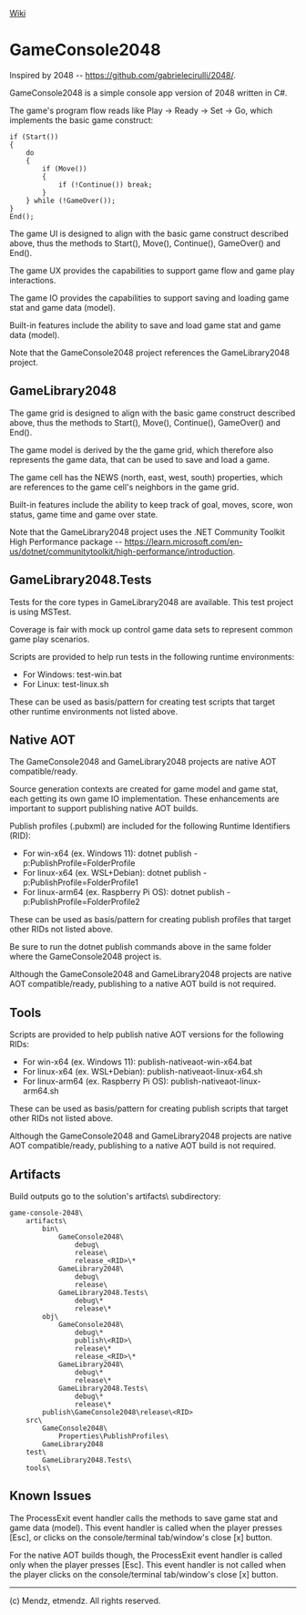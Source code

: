 [Wiki](https://github.com/etmendz/game-console-2048/wiki)
# GameConsole2048
Inspired by 2048 -- https://github.com/gabrielecirulli/2048/.

GameConsole2048 is a simple console app version of 2048 written in C#.

The game's program flow reads like Play -> Ready -> Set -> Go, which implements the basic game construct:

    if (Start())
    {
        do
        {
            if (Move())
            {
                if (!Continue()) break;
            }
        } while (!GameOver());
    }
    End();

The game UI is designed to align with the basic game construct described above, thus the methods to Start(), Move(), Continue(), GameOver() and End().

The game UX provides the capabilities to support game flow and game play interactions.

The game IO provides the capabilities to support saving and loading game stat and game data (model).

Built-in features include the ability to save and load game stat and game data (model).

Note that the GameConsole2048 project references the GameLibrary2048 project.

## GameLibrary2048
The game grid is designed to align with the basic game construct described above, thus the methods to Start(), Move(), Continue(), GameOver() and End().

The game model is derived by the the game grid, which therefore also represents the game data, that can be used to save and load a game.

The game cell has the NEWS (north, east, west, south) properties, which are references to the game cell's neighbors in the game grid.

Built-in features include the ability to keep track of goal, moves, score, won status, game time and game over state.

Note that the GameLibrary2048 project uses the .NET Community Toolkit High Performance package -- https://learn.microsoft.com/en-us/dotnet/communitytoolkit/high-performance/introduction.

## GameLibrary2048.Tests
Tests for the core types in GameLibrary2048 are available. This test project is using MSTest.

Coverage is fair with mock up control game data sets to represent common game play scenarios.

Scripts are provided to help run tests in the following runtime environments:

* For Windows: test-win.bat
* For Linux: test-linux.sh

These can be used as basis/pattern for creating test scripts that target other runtime environments not listed above.

## Native AOT
The GameConsole2048 and GameLibrary2048 projects are native AOT compatible/ready.

Source generation contexts are created for game model and game stat, each getting its own game IO implementation. These enhancements are important to support publishing native AOT builds.

Publish profiles (.pubxml) are included for the following Runtime Identifiers (RID):

* For win-x64 (ex. Windows 11): dotnet publish -p:PublishProfile=FolderProfile
* For linux-x64 (ex. WSL+Debian): dotnet publish -p:PublishProfile=FolderProfile1
* For linux-arm64 (ex. Raspberry Pi OS): dotnet publish -p:PublishProfile=FolderProfile2

These can be used as basis/pattern for creating publish profiles that target other RIDs not listed above.

Be sure to run the dotnet publish commands above in the same folder where the GameConsole2048 project is.

Although the GameConsole2048 and GameLibrary2048 projects are native AOT compatible/ready, publishing to a native AOT build is not required.

## Tools
Scripts are provided to help publish native AOT versions for the following RIDs:

* For win-x64 (ex. Windows 11): publish-nativeaot-win-x64.bat
* For linux-x64 (ex. WSL+Debian): publish-nativeaot-linux-x64.sh
* For linux-arm64 (ex. Raspberry Pi OS): publish-nativeaot-linux-arm64.sh

These can be used as basis/pattern for creating publish scripts that target other RIDs not listed above.

Although the GameConsole2048 and GameLibrary2048 projects are native AOT compatible/ready, publishing to a native AOT build is not required.

## Artifacts
Build outputs go to the solution's artifacts\ subdirectory:

    game-console-2048\
        artifacts\
            bin\
                GameConsole2048\
                    debug\
                    release\
                    release_<RID>\*
                GameLibrary2048\
                    debug\
                    release\
                GameLibrary2048.Tests\
                    debug\*
                    release\*
            obj\
                GameConsole2048\
                    debug\*
                    publish\<RID>\
                    release\*
                    release_<RID>\*
                GameLibrary2048\
                    debug\*
                    release\*
                GameLibrary2048.Tests\
                    debug\*
                    release\*
            publish\GameConsole2048\release\<RID>
        src\
            GameConsole2048\
                Properties\PublishProfiles\
            GameLibrary2048
        test\
            GameLibrary2048.Tests\
        tools\

## Known Issues
The ProcessExit event handler calls the methods to save game stat and game data (model). This event handler is called when the player presses [Esc], or clicks on the console/terminal tab/window's close [x] button.

For the native AOT builds though, the ProcessExit event handler is called only when the player presses [Esc]. This event handler is not called when the player clicks on the console/terminal tab/window's close [x] button.

---

(c) Mendz, etmendz. All rights reserved.
